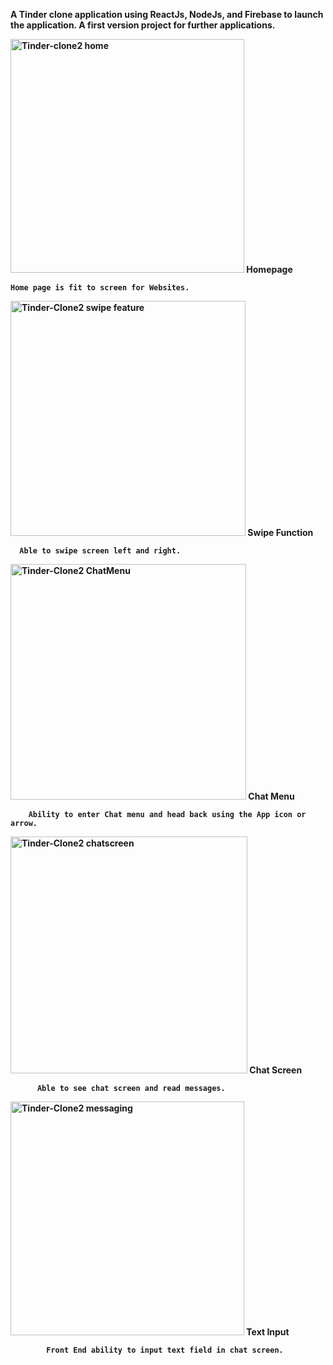 <b>A Tinder clone application using ReactJs, NodeJs, and Firebase to launch the application. A first version project for further applications.<b>
  
<img width="374" alt="Tinder-clone2 home" src="https://user-images.githubusercontent.com/96385571/156901282-a216ca07-540c-49da-bfa0-d07d371ac8e1.png">
  <b>Homepage<b>
    
    Home page is fit to screen for Websites.

<img width="376" alt="Tinder-Clone2 swipe feature" src="https://user-images.githubusercontent.com/96385571/156901288-b82a934d-043b-4419-8ec8-0440b07899cf.png">
    <b>Swipe Function<b>
      
      Able to swipe screen left and right.

<img width="377" alt="Tinder-Clone2 ChatMenu" src="https://user-images.githubusercontent.com/96385571/156901296-5910221d-b4f6-4079-a43b-8d72438f8c71.png">
      <b>Chat Menu<B>
        
        Ability to enter Chat menu and head back using the App icon or arrow.
        

<img width="379" alt="Tinder-Clone2 chatscreen" src="https://user-images.githubusercontent.com/96385571/156901301-cf278c41-330a-4322-b36d-3f078ac645dc.png">
        <b>Chat Screen<b>
          
          Able to see chat screen and read messages.

<img width="374" alt="Tinder-Clone2 messaging" src="https://user-images.githubusercontent.com/96385571/156901306-6a68401b-3482-434b-981a-14bda825b82c.png">
          <b>Text Input<b>
            
            Front End ability to input text field in chat screen.
